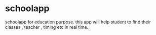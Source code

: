 # schoolapp
schoolapp for education purpose. this app will help student to find their classes , teacher , timing etc in real time.
